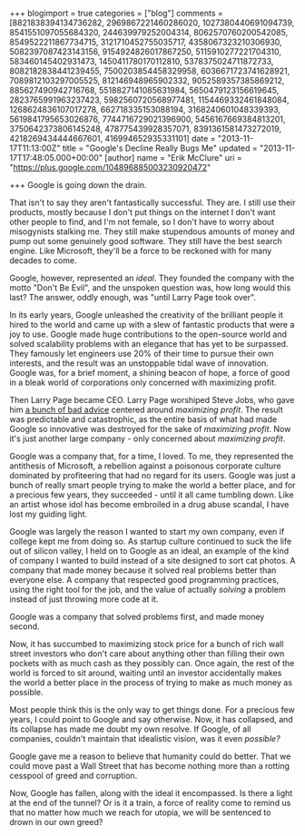 +++
blogimport = true
categories = ["blog"]
comments = [8821838394134736282, 2969867221460286020, 1027380440691094739, 8541551097055684320, 244639979252004314, 8062570760200542085, 8549522211867734715, 3121710452755035717, 4358067323210306930, 5082397087423143156, 9154924826017867250, 5115910277221704310, 583460145402931473, 1450411780170112810, 5378375024711872733, 8082182838441239455, 7500203854458329958, 6036671723741628921, 7089812103297005525, 812146948965902332, 9052589357385869212, 885627490942716768, 5518827141085631984, 5650479123156619645, 2823765991963237423, 5982560720568977481, 1154469332461848084, 1268624836107017278, 662718335153088194, 3168240601048339393, 5619841795653026876, 7744716729021396900, 5456167669384813201, 3750642373806145248, 478775439928357071, 8391361581473272019, 4218269434444667601, 416994652935331101]
date = "2013-11-17T11:13:00Z"
title = "Google's Decline Really Bugs Me"
updated = "2013-11-17T17:48:05.000+00:00"
[author]
name = "Erik McClure"
uri = "https://plus.google.com/104896885003230920472"

+++
Google is going down the drain.

That isn't to say they aren't fantastically successful. They are. I still use their products, mostly because I don't put things on the internet I don't want other people to find, and I'm not female, so I don't have to worry about misogynists stalking me. They still make stupendous amounts of money and pump out some genuinely good software. They still have the best search engine. Like Microsoft, they'll be a force to be reckoned with for many decades to come.

Google, however, represented an *ideal*. They founded the company with the motto "Don't Be Evil", and the unspoken question was, how long would this last? The answer, oddly enough, was "until Larry Page took over".

In its early years, Google unleashed the creativity of the brilliant people it hired to the world and came up with a slew of fantastic products that were a joy to use. Google made huge contributions to the open-source world and solved scalability problems with an elegance that has yet to be surpassed. They famously let engineers use 20% of their time to pursue their own interests, and the result was an unstoppable tidal wave of innovation. Google was, for a brief moment, a shining beacon of hope, a force of good in a bleak world of corporations only concerned with maximizing profit.

Then Larry Page became CEO. Larry Page worshiped Steve Jobs, who gave him [a bunch of bad advice](http://googlesystem.blogspot.com/2011/10/how-steve-jobs-influenced-googles.html) centered around *maximizing profit*. The result was predictable and catastrophic, as the entire basis of what had made Google so innovative was destroyed for the sake of *maximizing profit*. Now it's just another large company - only concerned about *maximizing profit*.

Google was a company that, for a time, I loved. To me, they represented the antithesis of Microsoft, a rebellion against a poisonous corporate culture dominated by profiteering that had no regard for its users. Google was just a bunch of really smart people trying to make the world a better place, and for a precious few years, they succeeded - until it all came tumbling down. Like an artist whose idol has become embroiled in a drug abuse scandal, I have lost my guiding light.

Google was largely the reason I wanted to start my own company, even if college kept me from doing so. As startup culture continued to suck the life out of silicon valley, I held on to Google as an ideal, an example of the kind of company I wanted to build instead of a site designed to sort cat photos. A company that made money because it solved real problems better than everyone else. A company that respected good programming practices, using the right tool for the job, and the value of actually *solving* a problem instead of just throwing more code at it.

Google was a company that solved problems first, and made money second.

Now, it has succumbed to maximizing stock price for a bunch of rich wall street investors who don't care about anything other than filling their own pockets with as much cash as they possibly can. Once again, the rest of the world is forced to sit around, waiting until an investor accidentally makes the world a better place in the process of trying to make as much money as possible.

Most people think this is the only way to get things done. For a precious few years, I could point to Google and say otherwise. Now, it has collapsed, and its collapse has made me doubt my own resolve. If Google, of all companies, couldn't maintain that idealistic vision, was it even *possible?*

Google gave me a reason to believe that humanity could do better. That we could move past a Wall Street that has become nothing more than a rotting cesspool of greed and corruption.

Now, Google has fallen, along with the ideal it encompassed. Is there a light at the end of the tunnel? Or is it a train, a force of reality come to remind us that no matter how much we reach for utopia, we will be sentenced to drown in our own greed?
